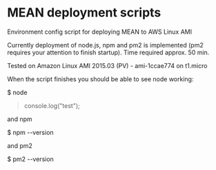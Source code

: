 # MEAN deployment scripts
Environment config script for deploying MEAN to AWS Linux AMI

Currently deployment of node.js, npm and pm2 is implemented (pm2 requires your attention to finish startup). Time required approx. 50 min.

Tested on Amazon Linux AMI 2015.03 (PV) - ami-1ccae774 on t1.micro

When the script finishes you should be able to see node working:

$ node
> console.log("test");

and npm

$ npm --version

and pm2

$ pm2 --version	